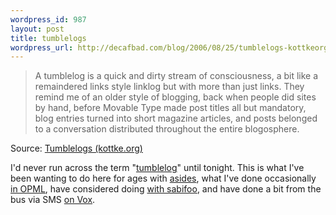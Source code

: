 ```yaml
--- 
wordpress_id: 987
layout: post
title: tumblelogs
wordpress_url: http://decafbad.com/blog/2006/08/25/tumblelogs-kottkeorg
---
```

<blockquote cite="http://www.kottke.org/05/10/tumblelogs">A tumblelog is a quick and dirty stream of consciousness, a bit like a remaindered links style linklog but with more than just links. They remind me of an older style of blogging, back when people did sites by hand, before Movable Type made post titles all but mandatory, blog entries turned into short magazine articles, and posts belonged to a conversation distributed throughout the entire blogosphere.</blockquote><div class="quotesource">Source: <a href="http://www.kottke.org/05/10/tumblelogs">Tumblelogs (kottke.org)</a></div>

I'd never run across the term "[tumblelog](http://www.tumblelog.co.uk/)" until tonight.  This is what I've been wanting to do here for ages with [asides](http://decafbad.com/blog/category/asides), what I've done occasionally [in OPML](http://blogs.opml.org/decafbad/), have considered doing [with sabifoo](http://web.sabifoo.com/get/by/l.m.orchard), and have done a bit from the bus via SMS [on Vox](http://decafbad.vox.com/).
